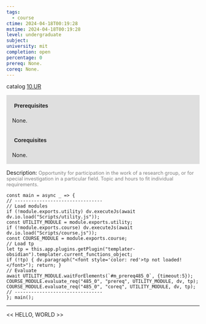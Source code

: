 ```yaml
---
tags:
  - course
ctime: 2024-04-18T00:19:28
mstime: 2024-04-18T00:19:28
level: undergraduate
subject: 
university: mit
completion: open
percentage: 0
prereq: None.
coreq: None.
---
```


catalog [10.UR](http://student.mit.edu/catalog/m10b.html#10.UR)

<span style="display: block; padding: 15px; background-color: rgb(100, 100, 100, 0.2);"><font id="m_prereq485_0" style="display: block; font-family: Arial, sans-serif; font-weight: bold; padding: 5px">Prerequisites</font><br><span id="prereq485_0">None.</span></span>
<span style="display: block; padding: 15px; background-color: rgb(100, 100, 100, 0.2);"><font id="m_coreq485_0" style="display: block; font-family: Arial, sans-serif; font-weight: bold; padding: 5px">Corequisites</font><br><span id="coreq485_0">None.</span></span>

<font style="">Description:</font>
<font style="color: grey; font-size: 0.8rem;">Opportunity for participation in the work of a research group, or for special investigation in a particular field. Topic and hours to fit individual requirements.</font>

```dataviewjs
const main = async _ => {
// --------------------------------
// Load modules
if (!module.exports.utility) dv.executeJs(await dv.io.load("Scripts/utility.js"));
const UTILITY_MODULE = module.exports.utility;
if (!module.exports.course) dv.executeJs(await dv.io.load("Scripts/course.js"));
const COURSE_MODULE = module.exports.course;
// Load tp
let tp = this.app.plugins.getPlugin("templater-obsidian").templater.current_functions_object;
if (!tp) { dv.paragraph("<font style='color: red'>tp not loaded!</font>"); return; }
// Evaluate
await UTILITY_MODULE.waitForElements(`#m_prereq485_0`, {timeout:5});
COURSE_MODULE.evaluate_req("485_0", "prereq", UTILITY_MODULE, dv, tp);
COURSE_MODULE.evaluate_req("485_0", "coreq", UTILITY_MODULE, dv, tp);
// --------------------------------
}; main();
```

---

<< HELLO, WORLD >>
